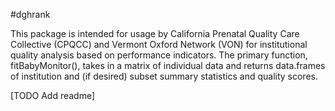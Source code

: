 #dghrank

This package is intended for usage by California Prenatal Quality Care Collective (CPQCC) and Vermont Oxford Network (VON) for institutional quality analysis based on performance indicators. The primary function, fitBabyMonitor(), takes in a matrix of individual data and returns data.frames of institution and (if desired) subset summary statistics and quality scores.

[TODO Add readme]